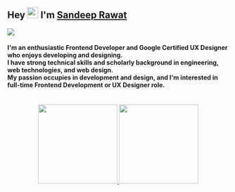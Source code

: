   
<h2>Hey <img src="https://media.giphy.com/media/hvRJCLFzcasrR4ia7z/giphy.gif" width="25px"> I'm <a href="https://sandeeprawat.netlify.app">Sandeep Rawat</a></h2>

![](https://visitor-badge.glitch.me/badge?page_id=sandeeprawat28.sandeeprawat28)
<h4>I'm an enthusiastic Frontend Developer and Google Certified UX Designer who enjoys developing and designing.<br/>I have strong technical skills and scholarly background in engineering, web technologies, and web design.<br/>My passion occupies in development and design, and I'm interested in full-time Frontend Development or UX Designer role.</h4>
<br/>
<div align="center">
  <a href="https://github.com/sandeeprawat28">
  <img height="180em" src="https://github-readme-stats.vercel.app/api?username=sandeeprawat28&show_icons=true&theme=blue-green&include_all_commits=true&count_private=true"/>
  <img height="180em" src="https://github-readme-stats.vercel.app/api/top-langs/?username=sandeeprawat28&layout=compact&langs_count=7&theme=blue-green"/>
  </a>
</div>





